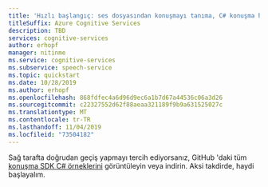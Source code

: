 ```yaml
---
title: 'Hızlı başlangıç: ses dosyasından konuşmayı tanıma, C# konuşma hizmeti'
titleSuffix: Azure Cognitive Services
description: TBD
services: cognitive-services
author: erhopf
manager: nitinme
ms.service: cognitive-services
ms.subservice: speech-service
ms.topic: quickstart
ms.date: 10/28/2019
ms.author: erhopf
ms.openlocfilehash: 868fdfec4a6d96d9ec6a1b7d67a44536c06a3d26
ms.sourcegitcommit: c22327552d62f88aeaa321189f9b9a631525027c
ms.translationtype: MT
ms.contentlocale: tr-TR
ms.lasthandoff: 11/04/2019
ms.locfileid: "73504182"
---
```

Sağ tarafta doğrudan geçiş yapmayı tercih ediyorsanız, GitHub 'daki tüm <a href="https://aka.ms/speech/github-csharp">konuşma SDK C# örneklerini</a> görüntüleyin veya indirin. Aksi takdirde, haydi başlayalım.